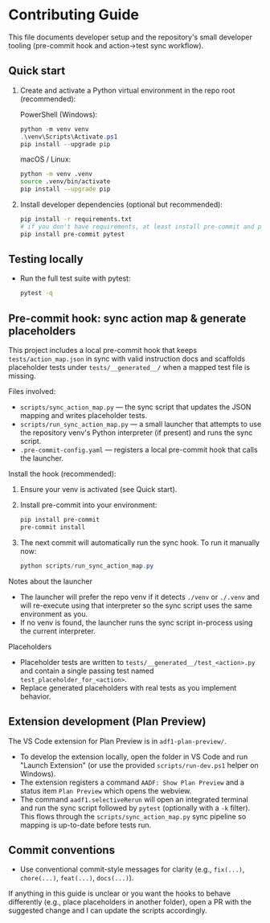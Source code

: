 Contributing Guide
==================

This file documents developer setup and the repository's small developer tooling (pre-commit hook and action→test sync workflow).

Quick start
-----------
1. Create and activate a Python virtual environment in the repo root (recommended):

   PowerShell (Windows):
   ```powershell
   python -m venv venv
   .\venv\Scripts\Activate.ps1
   pip install --upgrade pip
   ```

   macOS / Linux:
   ```bash
   python -m venv .venv
   source .venv/bin/activate
   pip install --upgrade pip
   ```

2. Install developer dependencies (optional but recommended):

   ```bash
   pip install -r requirements.txt
   # if you don't have requirements, at least install pre-commit and pytest
   pip install pre-commit pytest
   ```

Testing locally
---------------
- Run the full test suite with pytest:

  ```bash
  pytest -q
  ```

Pre-commit hook: sync action map & generate placeholders
------------------------------------------------------
This project includes a local pre-commit hook that keeps `tests/action_map.json` in sync with valid instruction docs and scaffolds placeholder tests under `tests/__generated__/` when a mapped test file is missing.

Files involved:
- `scripts/sync_action_map.py` — the sync script that updates the JSON mapping and writes placeholder tests.
- `scripts/run_sync_action_map.py` — a small launcher that attempts to use the repository venv's Python interpreter (if present) and runs the sync script.
- `.pre-commit-config.yaml` — registers a local pre-commit hook that calls the launcher.

Install the hook (recommended):
1. Ensure your venv is activated (see Quick start).
2. Install pre-commit into your environment:

   ```powershell
   pip install pre-commit
   pre-commit install
   ```

3. The next commit will automatically run the sync hook. To run it manually now:

   ```powershell
   python scripts/run_sync_action_map.py
   ```

Notes about the launcher
- The launcher will prefer the repo venv if it detects `./venv` or `./.venv` and will re-execute using that interpreter so the sync script uses the same environment as you.
- If no venv is found, the launcher runs the sync script in-process using the current interpreter.

Placeholders
- Placeholder tests are written to `tests/__generated__/test_<action>.py` and contain a single passing test named `test_placeholder_for_<action>`.
- Replace generated placeholders with real tests as you implement behavior.

Extension development (Plan Preview)
-----------------------------------
The VS Code extension for Plan Preview is in `adf1-plan-preview/`.
- To develop the extension locally, open the folder in VS Code and run "Launch Extension" (or use the provided `scripts/run-dev.ps1` helper on Windows).
- The extension registers a command `AADF: Show Plan Preview` and a status item `Plan Preview` which opens the webview.
- The command `aadf1.selectiveRerun` will open an integrated terminal and run the sync script followed by `pytest` (optionally with a `-k` filter). This flows through the `scripts/sync_action_map.py` sync pipeline so mapping is up-to-date before tests run.

Commit conventions
------------------
- Use conventional commit-style messages for clarity (e.g., `fix(...)`, `chore(...)`, `feat(...)`, `docs(...)`).

If anything in this guide is unclear or you want the hooks to behave differently (e.g., place placeholders in another folder), open a PR with the suggested change and I can update the scripts accordingly.
